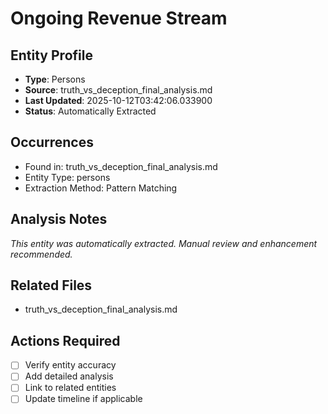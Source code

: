 # Ongoing Revenue Stream

## Entity Profile
- **Type**: Persons
- **Source**: truth_vs_deception_final_analysis.md
- **Last Updated**: 2025-10-12T03:42:06.033900
- **Status**: Automatically Extracted

## Occurrences
- Found in: truth_vs_deception_final_analysis.md
- Entity Type: persons
- Extraction Method: Pattern Matching

## Analysis Notes
*This entity was automatically extracted. Manual review and enhancement recommended.*

## Related Files
- truth_vs_deception_final_analysis.md

## Actions Required
- [ ] Verify entity accuracy
- [ ] Add detailed analysis
- [ ] Link to related entities
- [ ] Update timeline if applicable
